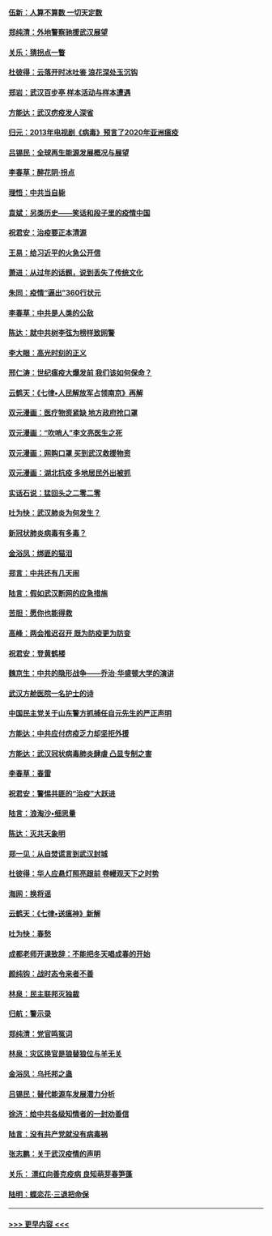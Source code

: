#### [伍新：人算不算数 一切天定数](../pages/nsc993/n11893372.md?t=02261231) 
#### [郑纯清：外地警察驰援武汉展望](../pages/nsc993/n11893115.md?t=02261231) 
#### [关乐：猜拐点一瞥](../pages/nsc993/n11893020.md?t=02261231) 
#### [杜彼得：云落开时冰吐鉴 浪花深处玉沉钩](../pages/nsc993/n11892107.md?t=02261231) 
#### [郑岩：武汉百步亭 样本活动与样本遭遇](../pages/nsc993/n11892310.md?t=02261231) 
#### [方能达：武汉疠疫发人深省](../pages/nsc993/n11891376.md?t=02261231) 
#### [归元：2013年电视剧《病毒》预言了2020年亚洲瘟疫](../pages/nsc993/n11891126.md?t=02261231) 
#### [吕锡民：全球再生能源发展概况与展望](../pages/nsc993/n11890613.md?t=02261231) 
#### [李春草：醉花阴·拐点](../pages/nsc993/n11890567.md?t=02261231) 
#### [理悟：中共当自毙](../pages/nsc993/n11890559.md?t=02261231) 
#### [袁斌：另类历史——笑话和段子里的疫情中国](../pages/nsc993/n11889243.md?t=02261231) 
#### [祝君安：治疫要正本清源](../pages/nsc993/n11889085.md?t=02261231) 
#### [王易：给习近平的火急公开信](../pages/nsc993/n11888225.md?t=02261231) 
#### [萧进：从过年的话题，说到丢失了传统文化](../pages/nsc993/n11887732.md?t=02261231) 
#### [朱同：疫情“逼出”360行状元](../pages/nsc993/n11887678.md?t=02261231) 
#### [李春草：中共是人类的公敌](../pages/nsc993/n11887656.md?t=02261231) 
#### [陈达：就中共树李弦为榜样致网警](../pages/nsc993/n11887625.md?t=02261231) 
#### [李大眼：高光时刻的正义](../pages/nsc993/n11887585.md?t=02261231) 
#### [邢仁涛：世纪瘟疫大爆发前 我们该如何保命？](../pages/nsc993/n11887535.md?t=02261231) 
#### [云鹤天：《七律▪人民解放军占领南京》再解](../pages/nsc993/n11887524.md?t=02261231) 
#### [双元漫画：医疗物资紧缺 地方政府抢口罩](../pages/nsc993/n11884744.md?t=02261231) 
#### [双元漫画：“吹哨人”李文亮医生之死](../pages/nsc993/n11884705.md?t=02261231) 
#### [双元漫画：网购口罩 买到武汉救援物资](../pages/nsc993/n11884670.md?t=02261231) 
#### [双元漫画：湖北抗疫 多地居民外出被抓](../pages/nsc993/n11884643.md?t=02261231) 
#### [实话石说：猛回头之二零二零](../pages/nsc993/n11883968.md?t=02261231) 
#### [吐为快：武汉肺炎为何发生？](../pages/nsc993/n11882180.md?t=02261231) 
#### [新冠状肺炎病毒有多毒？](../pages/nsc993/n11881790.md?t=02261231) 
#### [金浴凤：绑匪的猫泪](../pages/nsc993/n11880664.md?t=02261231) 
#### [郑言：中共还有几天闹](../pages/nsc993/n11880645.md?t=02261231) 
#### [陆言：假如武汉断网的应急措施](../pages/nsc993/n11880619.md?t=02261231) 
#### [苦胆：愿你也能得救](../pages/nsc993/n11880601.md?t=02261231) 
#### [高峰：两会推迟召开  既为防疫更为防变](../pages/nsc993/n11879977.md?t=02261231) 
#### [祝君安：登黄鹤楼](../pages/nsc993/n11880583.md?t=02261231) 
#### [魏京生：中共的隐形战争——乔治‧华盛顿大学的演讲](../pages/nsc993/n11879765.md?t=02261231) 
#### [武汉方舱医院一名护士的诗](../pages/nsc993/n11878480.md?t=02261231) 
#### [中国民主党关于山东警方抓捕任自元先生的严正声明](../pages/nsc993/n11877506.md?t=02261231) 
#### [方能达：中共应付疠疫乏力却坚拒外援](../pages/nsc993/n11877497.md?t=02261231) 
#### [方能达：武汉冠状病毒肺炎肆虐 凸显专制之害](../pages/nsc993/n11877475.md?t=02261231) 
#### [李春草：春雷](../pages/nsc993/n11876287.md?t=02261231) 
#### [祝君安：警惕共匪的“治疫”大跃进](../pages/nsc993/n11876084.md?t=02261231) 
#### [陆言：浪淘沙•细思量](../pages/nsc993/n11876071.md?t=02261231) 
#### [陈达：灭共天象明](../pages/nsc993/n11876063.md?t=02261231) 
#### [郑一见：从自焚谎言到武汉封城](../pages/nsc993/n11875621.md?t=02261231) 
#### [杜彼得：华人应悬灯照亮跟前 卷幔观天下之时势](../pages/nsc993/n11874822.md?t=02261231) 
#### [海网：换将谣](../pages/nsc993/n11873712.md?t=02261231) 
#### [云鹤天：《七律▪送瘟神》新解](../pages/nsc993/n11873598.md?t=02261231) 
#### [吐为快：春愁](../pages/nsc993/n11872801.md?t=02261231) 
#### [成都老师开课致辞：不能把冬天唱成春的开始](../pages/nsc993/n11872653.md?t=02261231) 
#### [颜纯钩：战时态令来者不善](../pages/nsc993/n11872011.md?t=02261231) 
#### [林泉：民主联邦灭独裁](../pages/nsc993/n11870998.md?t=02261231) 
#### [归航：警示录](../pages/nsc993/n11870963.md?t=02261231) 
#### [郑纯清：党官鸣冤词](../pages/nsc993/n11870938.md?t=02261231) 
#### [林泉：灾区换官是狼替狼位与羊无关](../pages/nsc993/n11870896.md?t=02261231) 
#### [金浴凤：乌托邦之蛊](../pages/nsc993/n11870879.md?t=02261231) 
#### [吕锡民：替代能源车发展潜力分析](../pages/nsc993/n11870656.md?t=02261231) 
#### [徐济：给中共各级知情者的一封劝善信](../pages/nsc993/n11868561.md?t=02261231) 
#### [陆言：没有共产党就没有病毒祸](../pages/nsc993/n11868232.md?t=02261231) 
#### [张志鹏：关于武汉疫情的声明](../pages/nsc993/n11867182.md?t=02261231) 
#### [关乐： 漂红向善克疫病 良知萌芽春笋蓬](../pages/nsc993/n11865710.md?t=02261231) 
#### [陆明：蝶恋花‧三退把命保](../pages/nsc993/n11865673.md?t=02261231) 

----
#### [ >>> 更早内容 <<< ](../indexes/nsc993-earlier.md)
